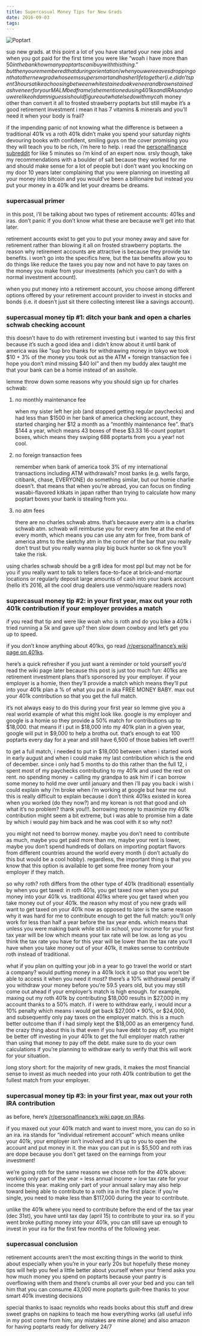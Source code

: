 ```yaml
---
title: Supercasual Money Tips for New Grads
date: 2016-09-03
tags:
---
```


![Poptart](blog/poptart.png)

sup new grads. at this point a lot of you have started your new jobs and when you got paid for the first time you were like “woah i have more than $50 in the bank how many poptarts can i buy with this thing.” but then you remembered that during orientation / when you were eavesdropping on that other new grad who seems super smart and has her life together (i.e. didn’t spent 3 hours at ikea choosing between white stained oak veneer and brown stained ash veneer for your MALM bed frame) she mentioned using 401ks and IRAs and you were like oh damn i guess i should figure out what else do with my ca$h money other than convert it all to frosted strawberry poptarts but still maybe it’s a good retirement investment i mean it has 7 vitamins & minerals and you’ll need it when your body is frail?

if the impending panic of not knowing what the difference is between a traditional 401k vs a roth 401k didn’t make you spend your saturday nights devouring books with confident, smiling guys on the cover promising you they will teach you to be rich, i’m here to help. i read the [personalfinance subreddit](https://www.reddit.com/r/personalfinance/) for like 5 minutes so i’m kind of an expert now. srsly though, take my recommendations with a boulder of salt because they worked for me and should make sense for a lot of people but i don’t want you knocking on my door 10 years later complaining that you were planning on investing all your money into bitcoin and you would’ve been a billionaire but instead you put your money in a 401k and let your dreams be dreams.

### supercasual primer

in this post, i’ll be talking about two types of retirement accounts: 401ks and iras. don’t panic if you don’t know what these are because we’ll get into that later.

retirement accounts exist to get you to put your money away and save for retirement rather than blowing it all on frosted strawberry poptarts. the reason why retirement accounts are attractive is because they provide tax benefits. i won’t go into the specifics here, but the tax benefits allow you to do things like reduce the taxes you pay now and not have to pay taxes on the money you make from your investments (which you can’t do with a normal investment account).

when you put money into a retirement account, you choose among different options offered by your retirement account provider to invest in stocks and bonds (i.e. it doesn’t just sit there collecting interest like a savings account).

### supercasual money tip #1: ditch your bank and open a charles schwab checking account

this doesn’t have to do with retirement investing but i wanted to say this first because it’s such a good idea and i didn’t know about it until bank of america was like “sup bro thanks for withdrawing money in tokyo we took $10 + 3% of the money you took out as the ATM + foreign transaction fee i hope you don’t mind missing $40 lol” and then my buddy alex taught me that your bank can be a homie instead of an asshole.

lemme throw down some reasons why you should sign up for charles schwab:

1. no monthly maintenance fee

    when my sister left her job (and stopped getting regular paychecks) and had less than $1500 in her bank of america checking account, they started charging her $12 a month as a “monthly maintenance fee”. that’s $144 a year, which means 43 boxes of these $3.33 16-count poptart boxes, which means they swiping 688 poptarts from you a year! not cool.

2. no foreign transaction fees

    remember when bank of america took 3% of my international transactions including ATM withdrawals? most banks (e.g. wells fargo, citibank, chase, EVERYONE) do something similar, but our homie charlie doesn’t. that means that when you’re abroad, you can focus on finding wasabi-flavored kitkats in japan rather than trying to calculate how many poptart boxes your bank is stealing from you.

3. no atm fees

    there are no charles schwab atms. that’s because every atm is a charles schwab atm. schwab will reimburse you for every atm fee at the end of every month, which means you can use any atm for free, from bank of america atms to the sketchy atm in the corner of the bar that you really don’t trust but you really wanna play big buck hunter so ok fine you’ll take the risk.

using charles schwab should be a gr8 idea for most ppl but may not be for you if you really want to talk to tellers face-to-face at brick-and-mortar locations or regularly deposit large amounts of cash into your bank account (hello it’s 2016, all the cool drug dealers use venmo/square readers now)

### supercasual money tip #2: in your first year, max out your roth 401k contribution if your employer provides a match

if you read that tip and were like woah who is roth and do you bike a 401k i tried running a 5k and gave up? then slow down cowboy and let’s get you up to speed.

if you don’t know anything about 401ks, go read [/r/personalfinance’s wiki page on 401ks](https://www.reddit.com/r/personalfinance/wiki/401k).

here’s a quick refresher if you just want a reminder or told yourself you’d read the wiki page later because this post is just too much fun: 401ks are retirement investment plans that’s sponsored by your employer. if your employer is a homie, then they’ll provide a match which means they’ll put into your 401k plan a % of what you put in aka FREE MONEY BABY. max out your 401k contribution so that you get the full match.

it’s not always easy to do this during your first year so lemme give you a real world example of what this might look like. google is my employer and google is a homie so they provide a 50% match for contributions up to $18,000. that means if i put in $18,000 into my 401k plan in a given year, google will put in $9,000 to help a brotha out. that’s enough to eat 100 poptarts every day for a year and still have 6,500 of those babies left over!!!

to get a full match, i needed to put in $18,000 between when i started work in early august and when i could make my last contribution which is the end of december. since i only had 5 months to do this rather than the full 12, i spent most of my paychecks contributing to my 401k and used the rest on rent. no spending money = calling my grandpa to ask him if i can borrow some money to hold me over until january and then i’ll pay you back i wish i could explain why i’m broke when i’m working at google but hear me out this is really difficult to explain because i don’t think 401ks existed in korea when you worked (do they now?) and my korean is not that good and oh what it’s no problem? thank you!!!. borrowing money to maximize my 401k contribution might seem a bit extreme, but i was able to promise him a date by which i would pay him back and he was cool with it so why not?

you might not need to borrow money. maybe you don’t need to contribute as much, maybe you get paid more than me, maybe your rent is lower, maybe you don’t spend hundreds of dollars on importing poptart flavors from different countries around the world every month (i don’t actually do this but would be a cool hobby). regardless, the important thing is that you know that this option is available to get some free money from your employer if they match.

so why roth? roth differs from the other type of 401k (traditional) essentially by when you get taxed: in roth 401s, you get taxed now when you put money into your 401k vs. traditional 401ks where you get taxed when you take money out of your 401k. the reason why most of you new grads will want to get taxed on your 401k now as opposed to later is the same reason why it was hard for me to contribute enough to get the full match: you’ll only work for less than half a year before the tax year ends. which means that unless you were making bank while still in school, your income for your first tax year will be low which means your tax rate will be low. as long as you think the tax rate you have for this year will be lower than the tax rate you’ll have when you take money out of your 401k, it makes sense to contribute roth instead of traditional.

what if you plan on quitting your job in a year to go travel the world or start a company? would putting money in a 401k lock it up so that you won’t be able to access it when you need it most? there’s a 10% withdrawal penalty if you withdraw your money before you’re 59.5 years old, but you may still come out ahead if your employer’s match is high enough. for example, maxing out my roth 401k by contributing $18,000 results in $27,000 in my account thanks to a 50% match. if i were to withdraw early, i would incur a 10% penalty which means i would get back $27,000 * 90%, or $24,000, and subsequently only pay taxes on the employer match. this is a much better outcome than if i had simply kept the $18,000 as an emergency fund. the crazy thing about this is that even if you have debt to pay off, you might be better off investing in your 401k to get the full employer match rather than using that money to pay off the debt. make sure to do your own calculations if you’re planning to withdraw early to verify that this will work for your situation.

long story short: for the majority of new grads, it makes the most financial sense to invest as much needed into your roth 401k contribution to get the fullest match from your employer.

### supercasual money tip #3: in your first year, max out your roth IRA contribution

as before, here’s [/r/personalfinance’s wiki page on IRAs](https://www.reddit.com/r/personalfinance/wiki/iras).

if you maxed out your 401k match and want to invest more, you can do so in an ira. ira stands for “individual retirement account” which means unlike your 401k, your employer isn’t involved and it’s up to you to open the account and put money in it. the max you can put in is $5,500 and roth iras are dope because you don’t get taxed on the earnings from your investment!

we’re going roth for the same reasons we chose roth for the 401k above: working only part of the year = less annual income = low tax rate for your income this year. making only part of your annual salary may also help toward being able to contribute to a roth ira in the first place: if you’re single, you need to make less than $117,000 during the year to contribute.

unlike the 401k where you need to contribute before the end of the tax year (dec 31st), you have until tax day (april 15) to contribute to your ira. so if you went broke putting money into your 401k, you can still save up enough to invest in your ira for the first few months of the following year.

### supercasual conclusion

retirement accounts aren’t the most exciting things in the world to think about especially when you’re in your early 20s but hopefully these money tips will help you feel a little better about yourself when your friend asks you how much money you spend on poptarts because your pantry is overflowing with them and there’s crumbs all over your bed and you can tell him that you can consume 43,000 more poptarts guilt-free thanks to your smart 401k investing decisions

special thanks to isaac reynolds who reads books about this stuff and drew sweet graphs on napkins to teach me how everything works (all useful info in my post come from him; any mistakes are mine alone) and also amazon for having poptarts ready for delivery 24/7

